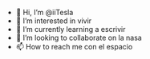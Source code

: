 - 👋 Hi, I’m @iiTesla
- 👀 I’m interested in  vivir
- 🌱 I’m currently learning a escrivir
- 💞️ I’m looking to collaborate on la nasa
- 📫 How to reach me con el espacio

<!---
iiTesla/iiTesla is a ✨ special ✨ repository because its `README.md` (this file) appears on your GitHub profile.
You can click the Preview link to take a look at your changes.
--->
